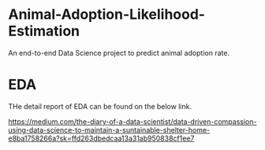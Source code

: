 # Animal-Adoption-Likelihood-Estimation
An end-to-end Data Science project to predict animal adoption rate.


# EDA
THe detail report of EDA can be found on the below link. 

https://medium.com/the-diary-of-a-data-scientist/data-driven-compassion-using-data-science-to-maintain-a-suntainable-shelter-home-e8ba1758266a?sk=ffd263dbedcaa13a31ab950838cf1ee7


